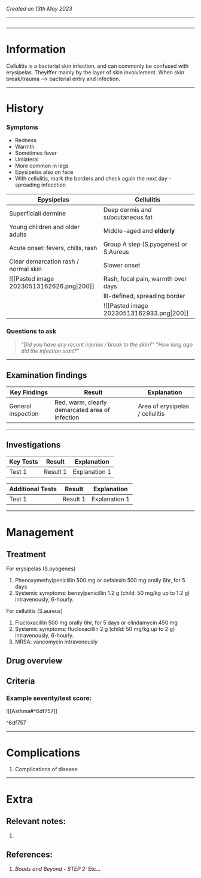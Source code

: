 *Created on 13th May 2023*

---
```toc
```
---

# Information
Cellulitis is a bacterial skin infection, and can commonly be confused with erysipelas. Theyiffer mainly by the layer of skin involvlement. When skin break/trauma --> bacterial entry and infection.


--- 
# History
### Symptoms
- Redness
- Warmth
- Sometimes fever
- Unilateral
- More common in legs
- Epysipelas also on face
- With cellulitis, mark the borders and check again the next day - spreading infecction 

| Epysipelas                                | Cellulitis                            |
| ----------------------------------------- | ------------------------------------- |
| Superficiall dermine                      | Deep dermis and subcutaneous fat      |
| Young children and older adults           | Middle-aged and **elderly**           |
| Acute onset: fevers, chills, rash         | Group A step (S.pyogenes) or S.Aureus |
| Clear demarcation rash / normal skin      | Slower onset                          |
| ![[Pasted image 20230513162626.png\|200]] | Rash, focal pain, warmth over days    |
|                                           | Ill-defined, spreading border         |
|                                           | ![[Pasted image 20230513162933.png\|200]]                                      |

### Questions to ask
>*"Did you have any recent injuries / break to the skin?"*
>*"How long ago did the infection start?"*

---

## Examination findings
| Key Findings       | Result                                          | Explanation   |
| ------------------ | ----------------------------------------------- | ------------- |
| General inspection | Red, warm, clearly demarcated area of infection | Area of erysipelas / cellulitis |



---

## Investigations
| Key Tests                 |Result| Explanation                                                                                                                                                     |
| ------------------------- | --- | --------------------------------------------------------------------------------------------------------------------------------------------------------------- |
| Test 1                    |Result 1| Explanation 1                                                                                                                                                        |

| Additional Tests               |  Result   | Explanation                |
| ------------------------------ | --- | --------------------- |
| Test 1                            |  Result 1   | Explanation 1 |

---

# Management
## Treatment
For erysipelas (S.pyogenes)
1. Phenoxymethylpenicillin 500 mg or cefalexin 500 mg orally 6hr, for 5 days
2. Systemic symptoms: benzylpenicillin 1.2 g (child: 50 mg/kg up to 1.2 g) intravenously, 6-hourly.

For cellulitis (S.aureus)
1. Flucloxacillin 500 mg orally 6hr, for 5 days or clindamycin 450 mg
2. Systemic symptoms: flucloxacillin 2 g (child: 50 mg/kg up to 2 g) intravenously, 6-hourly.
3. MRSA: vancomycin intravenously

## Drug overview

## Criteria
### Example severity/test score:
![[Asthma#^6df757]]

^6df757

---

# Complications
1. Complications of disease

---

# Extra
## Relevant notes:
1. 
## References:
1. *Boads and Beyond - STEP 2:* Etc...